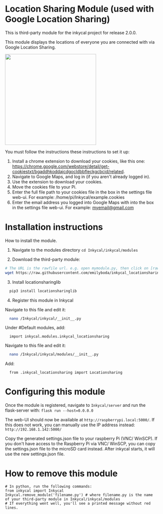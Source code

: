 # Location Sharing Module (used with Google Location Sharing)
This is third-party module for the inkycal project for release 2.0.0.

This module displays the locations of everyone you are connected with via Google Location Sharing. 

<p align="left">
<img src="https://github.com/emilyboda/inkycal_locationsharing/blob/master/example.PNG" width="300"><img 
</p>

You must follow the instructions these instructions to set it up:
1) Install a chrome extension to download your cookies, like this one: https://chrome.google.com/webstore/detail/get-cookiestxt/bgaddhkoddajcdgocldbbfleckgcbcid/related.
2) Navigate to Google Maps, and log in (if you aren't already logged in). 
3) Use the extension to download your cookies. 
4) Move the cookies file to your Pi. 
5) Enter the full file path to your cookies file in the box in the settings file web-ui. For example: /home/pi/Inkycal/example.cookies
6) Enter the email address you logged into Google Maps with into the box in the settings file web-ui. For example: myemail@gmail.com

# Installation instructions
How to install the module.

1) Navigate to the modules directory
`cd Inkycal/inkycal/modules`

2) Download the third-party module:
```bash
# The URL is the rawfile url. e.g. open mymodule.py, then click on [raw] to see the rawfile-url
wget https://raw.githubusercontent.com/emilyboda/inkycal_locationsharing/master/inkycal_locationsharing.py
```

3) Install locationsharinglib
```bash
  pip3 install locationsharinglib
```
  
4) Register this module in Inkycal

  Navigate to this file and edit it:
```bash
  nano /Inkycal/inkycal/__init__.py
```
Under #Default modules, add:
```python3
  import inkycal.modules.inkycal_locationsharing
```

Navigate to this file and edit it:
```bash
  nano /Inkycal/inkycal/modules/__init__.py
```
Add:
```python3
  from .inkycal_locationsharing import Locationsharing
```

# Configuring this module
Once the module is registered, navigate to `Inkycal/server` and run the flask-server with:
`flask run --host=0.0.0.0`

The web-UI should now be available at `http://raspberrypi.local:5000/`. If this does not work, you can manually use the IP address instead: `http://192.168.1.142:5000/`

Copy the generated settings.json file to your raspberry Pi (VNC/ WinSCP). 
If you don't have access to the Raspberry Pi via VNC/ WinSCP, you can copy the settings.json file to the microSD card instead. After inkycal starts, it will use the new settings.json file.

# How to remove this module
```python3
# In python, run the following commands:
from inkycal import Inkycal
Inkycal.remove_module('filename.py') # where filename.py is the name of your third-party module in Inkycal/inkycal/modules
# If everything went well, you'll see a printed message without red lines.
```
